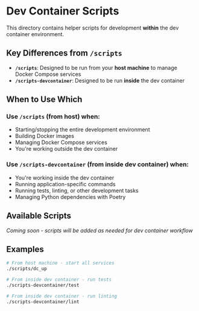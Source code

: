 # Dev Container Scripts

This directory contains helper scripts for development **within** the dev container environment.

## Key Differences from `/scripts`

- **`/scripts`**: Designed to be run from your **host machine** to manage Docker Compose services
- **`/scripts-devcontainer`**: Designed to be run **inside** the dev container

## When to Use Which

### Use `/scripts` (from host) when:
- Starting/stopping the entire development environment
- Building Docker images
- Managing Docker Compose services
- You're working outside the dev container

### Use `/scripts-devcontainer` (from inside dev container) when:
- You're working inside the dev container
- Running application-specific commands
- Running tests, linting, or other development tasks
- Managing Python dependencies with Poetry

## Available Scripts

*Coming soon - scripts will be added as needed for dev container workflow*

## Examples

```bash
# From host machine - start all services
./scripts/dc_up

# From inside dev container - run tests
./scripts-devcontainer/test

# From inside dev container - run linting
./scripts-devcontainer/lint
``` 